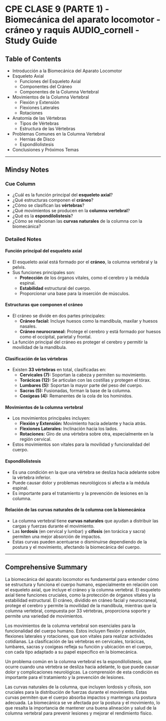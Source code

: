 # CPE CLASE 9 (PARTE 1) - Biomecánica del aparato locomotor - cráneo y raquis AUDIO_cornell - Study Guide

## Table of Contents
*   Introducción a la Biomecánica del Aparato Locomotor
*   Esqueleto Axial
    *   Funciones del Esqueleto Axial
    *   Componentes del Cráneo
    *   Componentes de la Columna Vertebral
*   Movimientos de la Columna Vertebral
    *   Flexión y Extensión
    *   Flexiones Laterales
    *   Rotaciones
*   Anatomía de las Vértebras
    *   Tipos de Vértebras
    *   Estructura de las Vértebras
*   Problemas Comunes en la Columna Vertebral
    *   Hernias de Disco
    *   Espondilolistesis
*   Conclusiones y Próximos Temas


---


## Mindsy Notes

### Cue Column
*   ¿Cuál es la función principal del **esqueleto axial**?
*   ¿Qué estructuras componen el **cráneo**?
*   ¿Cómo se clasifican las **vértebras**?
*   ¿Qué movimientos se producen en la **columna vertebral**?
*   ¿Qué es la **espondilolistesis**?
*   ¿Cómo se relacionan las **curvas naturales** de la columna con la biomecánica?

### Detailed Notes
#### Función principal del **esqueleto axial**
*   El esqueleto axial está formado por el **cráneo**, la columna vertebral y la pelvis.
*   Sus funciones principales son:
    *   **Protección** de los órganos vitales, como el cerebro y la médula espinal.
    *   **Estabilidad** estructural del cuerpo.
    *   Proporcionar una base para la inserción de músculos.

#### Estructuras que componen el **cráneo**
*   El cráneo se divide en dos partes principales:
    *   **Cráneo facial:** Incluye huesos como la mandíbula, maxilar y huesos nasales.
    *   **Cráneo neurocraneal:** Protege el cerebro y está formado por huesos como el occipital, parietal y frontal.
*   La función principal del cráneo es proteger el cerebro y permitir la movilidad de la mandíbula.

#### Clasificación de las **vértebras**
*   Existen **33 vértebras** en total, clasificadas en:
    *   **Cervicales (7):** Soportan la cabeza y permiten su movimiento.
    *   **Torácicas (12):** Se articulan con las costillas y protegen el tórax.
    *   **Lumbares (5):** Soportan la mayor parte del peso del cuerpo.
    *   **Sacras (5):** Fusionadas, forman la base de la columna.
    *   **Coxígeas (4):** Remanentes de la cola de los homínidos.

#### Movimientos de la **columna vertebral**
*   Los movimientos principales incluyen:
    *   **Flexión y Extensión:** Movimiento hacia adelante y hacia atrás.
    *   **Flexiones Laterales:** Inclinación hacia los lados.
    *   **Rotaciones:** Giro de una vértebra sobre otra, especialmente en la región cervical.
*   Estos movimientos son vitales para la movilidad y funcionalidad del cuerpo.

#### **Espondilolistesis**
*   Es una condición en la que una vértebra se desliza hacia adelante sobre la vértebra inferior.
*   Puede causar dolor y problemas neurológicos si afecta a la médula espinal.
*   Es importante para el tratamiento y la prevención de lesiones en la columna.

#### Relación de las **curvas naturales** de la columna con la biomecánica
*   La columna vertebral tiene **curvas naturales** que ayudan a distribuir las cargas y fuerzas durante el movimiento.
*   Las **lordosis** (en cervical y lumbar) y **cifosis** (en torácica y sacra) permiten una mejor absorción de impactos.
*   Estas curvas pueden acentuarse o disminuirse dependiendo de la postura y el movimiento, afectando la biomecánica del cuerpo.


---


## Comprehensive Summary
La biomecánica del aparato locomotor es fundamental para entender cómo se estructura y funciona el cuerpo humano, especialmente en relación con el esqueleto axial, que incluye el cráneo y la columna vertebral. El esqueleto axial tiene funciones cruciales, como la protección de órganos vitales y la estabilidad estructural. El cráneo, dividido en cráneo facial y neurocraneal, protege el cerebro y permite la movilidad de la mandíbula, mientras que la columna vertebral, compuesta por 33 vértebras, proporciona soporte y permite una variedad de movimientos.

Los movimientos de la columna vertebral son esenciales para la funcionalidad del cuerpo humano. Estos incluyen flexión y extensión, flexiones laterales y rotaciones, que son vitales para realizar actividades cotidianas. La clasificación de las vértebras en cervicales, torácicas, lumbares, sacras y coxígeas refleja su función y ubicación en el cuerpo, con cada tipo adaptado a su papel específico en la biomecánica.

Un problema común en la columna vertebral es la espondilolistesis, que ocurre cuando una vértebra se desliza hacia adelante, lo que puede causar dolor y complicaciones neurológicas. La comprensión de esta condición es importante para el tratamiento y la prevención de lesiones.

Las curvas naturales de la columna, que incluyen lordosis y cifosis, son cruciales para la distribución de fuerzas durante el movimiento. Estas curvas permiten que el cuerpo absorba impactos y mantenga una postura adecuada. La biomecánica se ve afectada por la postura y el movimiento, lo que resalta la importancia de mantener una buena alineación y salud de la columna vertebral para prevenir lesiones y mejorar el rendimiento físico.